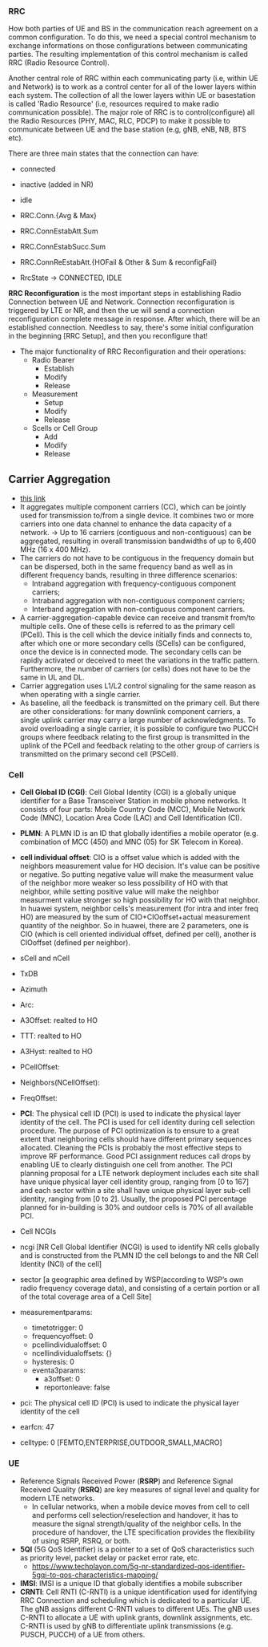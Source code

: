 ### RRC 
How both parties of UE and BS in the communication reach agreement on a common configuration. To do this, we need a special control mechanism to exchange informations on those configurations between communicating parties. The resulting implementation of this control mechanism is called RRC (Radio Resource Control). 

Another central role of RRC within each communicating party (i.e, within UE and Network) is to work as a control center for all of the lower layers within each system. The collection of all the lower layers within UE or basestation is called 'Radio Resource' (i.e, resources required to make radio communication possible). The major role of RRC is to control(configure) all the Radio Resources (PHY, MAC, RLC, PDCP) to make it possible to communicate between UE and the base station (e.g, gNB, eNB, NB, BTS etc).

There are three main states that the connection can have: 
  - connected
  - inactive (added in NR)
  - idle

- RRC.Conn.{Avg & Max}
- RRC.ConnEstabAtt.Sum
- RRC.ConnEstabSucc.Sum
- RRC.ConnReEstabAtt.{HOFail & Other & Sum & reconfigFail}
- RrcState -> CONNECTED, IDLE

**RRC Reconfiguration** is the most important steps in establishing Radio Connection between UE and Network. Connection reconfiguration is triggered by LTE or NR, and then the ue will send a connection reconfiguration complete message in response. After which, there will be an established connection. Needless to say, there's some initial configuration in the beginning [RRC Setup], and then you reconfigure that!

- The major functionality of RRC Reconfiguration and their operations:
  - Radio Bearer 
    - Establish
    - Modify
    - Release
  - Measurement 
    - Setup
    - Modify
    - Release
  - Scells or Cell Group 
    - Add
    - Modify
    - Release


## Carrier Aggregation
- [this link](https://info-nrlte.com/tag/secondary-cell-group/) 
- It aggregates multiple component carriers (CC), which can be jointly used for transmission to/from a single device. It combines two or more carriers into one data channel to enhance the data capacity of a network. -> Up to 16 carriers (contiguous and non-contiguous) can be aggregated, resulting in overall transmission bandwidths of up to 6,400 MHz (16 x 400 MHz).
- The carriers do not have to be contiguous in the frequency domain but can be dispersed, both in the same frequency band as well as in different frequency bands, resulting in three difference scenarios:
  - Intraband aggregation with frequency-contiguous component carriers;
  - Intraband aggregation with non-contiguous component carriers;
  - Interband aggregation with non-contiguous component carriers.
- A carrier-aggregation-capable device can receive and transmit from/to multiple cells. One of these cells is referred to as the primary cell (PCell). This is the cell which the device initially finds and connects to, after which one or more secondary cells (SCells) can be configured, once the device is in connected mode. The secondary cells can be rapidly activated or deceived to meet the variations in the traffic pattern. Furthermore, the number of carriers (or cells) does not have to be the same in UL and DL. 
- Carrier aggregation uses L1/L2 control signaling for the same reason as when operating with a single carrier. 
- As baseline, all the feedback is transmitted on the primary cell. But there are other considerations: for many downlink component carriers, a single uplink carrier may carry a large number of acknowledgments. To avoid overloading a single carrier, it is possible to configure two PUCCH groups where feedback relating to the first group is transmitted in the uplink of the PCell and feedback relating to the other group of carriers is transmitted on the primary second cell (PSCell).


### Cell
- **Cell Global ID (CGI)**: Cell Global Identity (CGI) is a globally unique identifier for a Base Transceiver Station in mobile phone networks. It consists of four parts: Mobile Country Code (MCC), Mobile Network Code (MNC), Location Area Code (LAC) and Cell Identification (CI).
- **PLMN**: A PLMN ID is an ID that globally identifies a mobile operator (e.g. combination of MCC (450) and MNC (05) for SK Telecom in Korea).
- **cell individual offset**: CIO is a offset value which is added with the neighbors measurement value for HO decision. It's value can be positive or negative. So putting negative value will make the measurment value of the neighbor more weaker so less possibility of HO with that neighbor, while setting positive value will make the neighbor measurment value stronger so high possibility for HO with that neighbor. In huawei system, neighbor cells's measurement (for intra and inter freq HO) are measured by the sum of CIO+CIOoffset+actual measurement quantity of the neighbor. So in huawei, there are 2 parameters, one is CIO (which is cell oriented individual offset, defined per cell), another is CIOoffset (defined per neighbor).
- sCell and nCell 
- TxDB 
- Azimuth 
- Arc: 
- A3Offset: realted to HO 
- TTT: realted to HO 
- A3Hyst: realted to HO 
- PCellOffset: 
- Neighbors(NCellOffset): 
- FreqOffset: 
- **PCI**: The physical cell ID (PCI) is used to indicate the physical layer identity of the cell. The PCI is used for cell identity during cell selection procedure. The purpose of PCI optimization is to ensure to a great extent that neighboring cells should have different primary sequences allocated. Cleaning the PCIs is probably the most effective steps to improve RF performance. Good PCI assignment reduces call drops by enabling UE to clearly distinguish one cell from another. The PCI planning proposal for a LTE network deployment includes each site shall have unique physical layer cell identity group, ranging from [0 to 167] and each sector within a site shall have unique physical layer sub-cell identity, ranging from [0 to 2]. Usually, the proposed PCI percentage planned for in-building is 30% and outdoor cells is 70% of all available PCI.
- Cell NCGIs 



- ncgi [NR Cell Global Identifier (NCGI) is used to identify NR cells globally and is constructed from the PLMN ID the cell belongs to and the NR Cell Identity (NCI) of the cell]
- sector [a geographic area defined by WSP(according to WSP’s own radio frequency coverage data), and consisting of a certain portion or all of the total coverage area of a Cell Site]

- measurementparams:
  - timetotrigger: 0
  - frequencyoffset: 0
  - pcellindividualoffset: 0
  - ncellindividualoffsets: {}
  - hysteresis: 0
  - eventa3params:
    - a3offset: 0
    - reportonleave: false
- pci: The physical cell ID (PCI) is used to indicate the physical layer identity of the cell
- earfcn: 47
- celltype: 0 [FEMTO,ENTERPRISE,OUTDOOR_SMALL,MACRO]



### UE
- Reference Signals Received Power (**RSRP**) and Reference Signal Received Quality (**RSRQ**) are key measures of signal level and quality for modern LTE networks. 
  - In cellular networks, when a mobile device moves from cell to cell and performs cell selection/reselection and handover, it has to measure the signal strength/quality of the neighbor cells. In the procedure of handover, the LTE specification provides the flexibility of using RSRP, RSRQ, or both.
- **5QI** (5G QoS Identifier) is a pointer to a set of QoS characteristics such as priority level, packet delay or packet error rate, etc.
  - https://www.techplayon.com/5g-nr-standardized-qos-identifier-5gqi-to-qos-characteristics-mapping/
- **IMSI**: IMSI is a unique ID that globally identifies a mobile subscriber
- **CRNTI**: Cell RNTI (C-RNTI) is a unique identification used for identifying RRC Connection and scheduling which is dedicated to a particular UE. The gNB assigns different C-RNTI values to different UEs. The gNB uses C-RNTI to allocate a UE with uplink grants, downlink assignments, etc. C-RNTI is used by gNB to differentiate uplink transmissions (e.g. PUSCH, PUCCH) of a UE from others.
